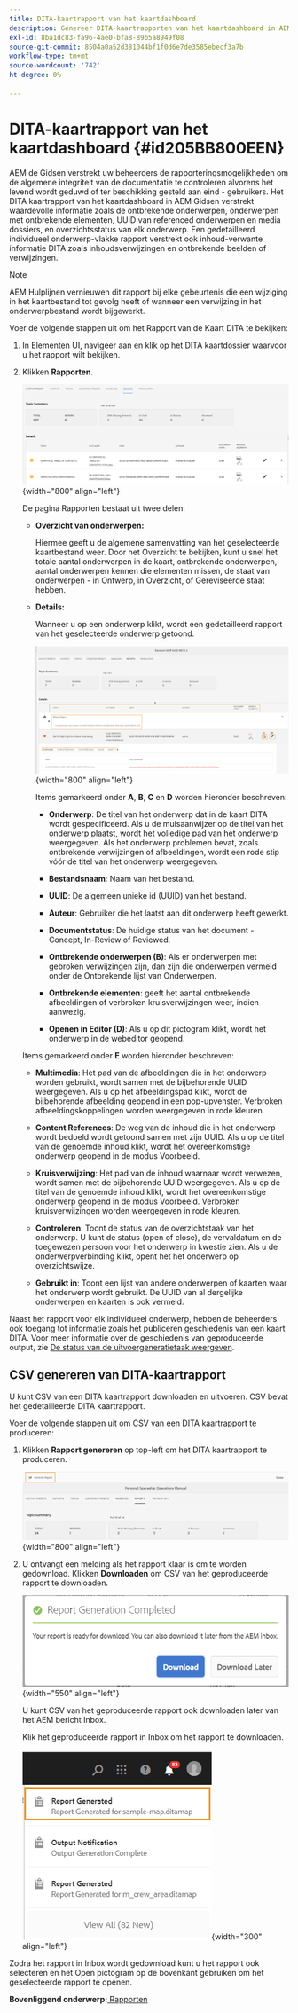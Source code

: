 ```yaml
---
title: DITA-kaartrapport van het kaartdashboard
description: Genereer DITA-kaartrapporten van het kaartdashboard in AEM hulplijnen. Leer hoe te om CSV van een DITA kaartrapport te produceren.
exl-id: 8ba1dc83-fa96-4ae0-bfa8-89b5a8949f08
source-git-commit: 8504a0a52d381044bf1f0d6e7de3585ebecf3a7b
workflow-type: tm+mt
source-wordcount: '742'
ht-degree: 0%

---
```


# DITA-kaartrapport van het kaartdashboard {#id205BB800EEN}

AEM de Gidsen verstrekt uw beheerders de rapporteringsmogelijkheden om de algemene integriteit van de documentatie te controleren alvorens het levend wordt geduwd of ter beschikking gesteld aan eind - gebruikers. Het DITA kaartrapport van het kaartdashboard in AEM Gidsen verstrekt waardevolle informatie zoals de ontbrekende onderwerpen, onderwerpen met ontbrekende elementen, UUID van referenced onderwerpen en media dossiers, en overzichtsstatus van elk onderwerp. Een gedetailleerd individueel onderwerp-vlakke rapport verstrekt ook inhoud-verwante informatie DITA zoals inhoudsverwijzingen en ontbrekende beelden of verwijzingen.

>[!NOTE]
>
> AEM Hulplijnen vernieuwen dit rapport bij elke gebeurtenis die een wijziging in het kaartbestand tot gevolg heeft of wanneer een verwijzing in het onderwerpbestand wordt bijgewerkt.

Voer de volgende stappen uit om het Rapport van de Kaart DITA te bekijken:

1. In Elementen UI, navigeer aan en klik op het DITA kaartdossier waarvoor u het rapport wilt bekijken.

1. Klikken **Rapporten**.

   ![](images/reports-page-uuid.png){width="800" align="left"}

   De pagina Rapporten bestaat uit twee delen:

   - **Overzicht van onderwerpen:**

     Hiermee geeft u de algemene samenvatting van het geselecteerde kaartbestand weer. Door het Overzicht te bekijken, kunt u snel het totale aantal onderwerpen in de kaart, ontbrekende onderwerpen, aantal onderwerpen kennen die elementen missen, de staat van onderwerpen - in Ontwerp, in Overzicht, of Gereviseerde staat hebben.

   - **Details:**

     Wanneer u op een onderwerp klikt, wordt een gedetailleerd rapport van het geselecteerde onderwerp getoond.

     ![](images/detailed-report-uuid.png){width="800" align="left"}

     Items gemarkeerd onder **A**, **B**, **C** en **D** worden hieronder beschreven:

      - **Onderwerp**: De titel van het onderwerp dat in de kaart DITA wordt gespecificeerd. Als u de muisaanwijzer op de titel van het onderwerp plaatst, wordt het volledige pad van het onderwerp weergegeven. Als het onderwerp problemen bevat, zoals ontbrekende verwijzingen of afbeeldingen, wordt een rode stip vóór de titel van het onderwerp weergegeven.

      - **Bestandsnaam**: Naam van het bestand.

      - **UUID**: De algemeen unieke id \(UUID\) van het bestand.

      - **Auteur**: Gebruiker die het laatst aan dit onderwerp heeft gewerkt.

      - **Documentstatus**: De huidige status van het document - Concept, In-Review of Reviewed.

      - **Ontbrekende onderwerpen \(B\)**: Als er onderwerpen met gebroken verwijzingen zijn, dan zijn die onderwerpen vermeld onder de Ontbrekende lijst van Onderwerpen.

      - **Ontbrekende elementen**: geeft het aantal ontbrekende afbeeldingen of verbroken kruisverwijzingen weer, indien aanwezig.

      - **Openen in Editor \(D\)**: Als u op dit pictogram klikt, wordt het onderwerp in de webeditor geopend.


   Items gemarkeerd onder **E** worden hieronder beschreven:

   - **Multimedia**: Het pad van de afbeeldingen die in het onderwerp worden gebruikt, wordt samen met de bijbehorende UUID weergegeven. Als u op het afbeeldingspad klikt, wordt de bijbehorende afbeelding geopend in een pop-upvenster. Verbroken afbeeldingskoppelingen worden weergegeven in rode kleuren.

   - **Content References**: De weg van de inhoud die in het onderwerp wordt bedoeld wordt getoond samen met zijn UUID. Als u op de titel van de genoemde inhoud klikt, wordt het overeenkomstige onderwerp geopend in de modus Voorbeeld.

   - **Kruisverwijzing**: Het pad van de inhoud waarnaar wordt verwezen, wordt samen met de bijbehorende UUID weergegeven. Als u op de titel van de genoemde inhoud klikt, wordt het overeenkomstige onderwerp geopend in de modus Voorbeeld. Verbroken kruisverwijzingen worden weergegeven in rode kleuren.

   - **Controleren**: Toont de status van de overzichtstaak van het onderwerp. U kunt de status \(open of close\), de vervaldatum en de toegewezen persoon voor het onderwerp in kwestie zien. Als u de onderwerpverbinding klikt, opent het het onderwerp op overzichtswijze.

   - **Gebruikt in**: Toont een lijst van andere onderwerpen of kaarten waar het onderwerp wordt gebruikt. De UUID van al dergelijke onderwerpen en kaarten is ook vermeld.

Naast het rapport voor elk individueel onderwerp, hebben de beheerders ook toegang tot informatie zoals het publiceren geschiedenis van een kaart DITA. Voor meer informatie over de geschiedenis van geproduceerde output, zie [De status van de uitvoergeneratietaak weergeven](generate-output-for-a-dita-map.md#viewing_output_history).

## CSV genereren van DITA-kaartrapport

U kunt CSV van een DITA kaartrapport downloaden en uitvoeren. CSV bevat het gedetailleerde DITA kaartrapport.

Voer de volgende stappen uit om CSV van een DITA kaartrapport te produceren:

1. Klikken **Rapport genereren** op top-left om het DITA kaartrapport te produceren.

   ![](images/generate-DITA-map-report.png){width="800" align="left"}

1. U ontvangt een melding als het rapport klaar is om te worden gedownload. Klikken **Downloaden** om CSV van het geproduceerde rapport te downloaden.

   ![](images/download-report-dialog.png){width="550" align="left"}


   U kunt CSV van het geproduceerde rapport ook downloaden later van het AEM bericht Inbox.

   Klik het geproduceerde rapport in Inbox om het rapport te downloaden.

   ![](images/report-inbox--notification.png){width="300" align="left"}

Zodra het rapport in Inbox wordt gedownload kunt u het rapport ook selecteren en het Open pictogram op de bovenkant gebruiken om het geselecteerde rapport te openen.

**Bovenliggend onderwerp:**[ Rapporten](reports-intro.md)
